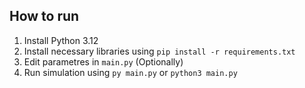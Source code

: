 ## How to run
1. Install Python 3.12
2. Install necessary libraries using `pip install -r requirements.txt`
3. Edit parametres in `main.py` (Optionally)
4. Run simulation using `py main.py` or `python3 main.py`